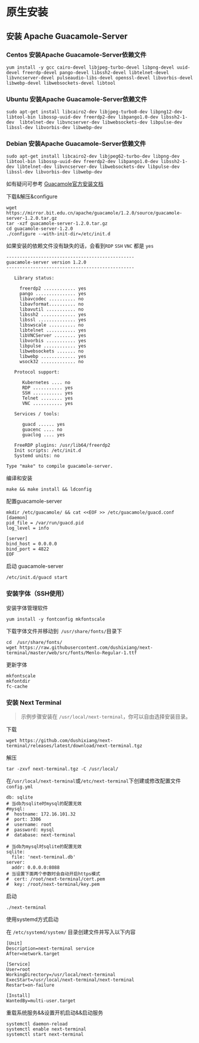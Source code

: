 # 原生安装

## 安装 Apache Guacamole-Server

### Centos 安装Apache Guacamole-Server依赖文件

```shell
yum install -y gcc cairo-devel libjpeg-turbo-devel libpng-devel uuid-devel freerdp-devel pango-devel libssh2-devel libtelnet-devel libvncserver-devel pulseaudio-libs-devel openssl-devel libvorbis-devel libwebp-devel libwebsockets-devel libtool
```

### Ubuntu 安装Apache Guacamole-Server依赖文件
```shell
sudo apt-get install libcairo2-dev libjpeg-turbo8-dev libpng12-dev libtool-bin libossp-uuid-dev freerdp2-dev libpango1.0-dev libssh2-1-dev 	libtelnet-dev libvncserver-dev libwebsockets-dev libpulse-dev libssl-dev libvorbis-dev libwebp-dev
```

### Debian 安装Apache Guacamole-Server依赖文件
```shell
sudo apt-get install libcairo2-dev libjpeg62-turbo-dev libpng-dev libtool-bin libossp-uuid-dev freerdp2-dev libpango1.0-dev libssh2-1-dev libtelnet-dev libvncserver-dev libwebsockets-dev libpulse-dev libssl-dev libvorbis-dev libwebp-dev
```

如有疑问可参考 [Guacamole官方安装文档](!https://guacamole.apache.org/doc/gug/installing-guacamole.html)

下载&解压&configure
```shell
wget https://mirror.bit.edu.cn/apache/guacamole/1.2.0/source/guacamole-server-1.2.0.tar.gz
tar -xzf guacamole-server-1.2.0.tar.gz
cd guacamole-server-1.2.0
./configure --with-init-dir=/etc/init.d
```

如果安装的依赖文件没有缺失的话，会看到`RDP` `SSH` `VNC` 都是 `yes`

```shell
------------------------------------------------
guacamole-server version 1.2.0
------------------------------------------------

   Library status:

     freerdp2 ............ yes
     pango ............... yes
     libavcodec .......... no
     libavformat.......... no
     libavutil ........... no
     libssh2 ............. yes
     libssl .............. yes
     libswscale .......... no
     libtelnet ........... yes
     libVNCServer ........ yes
     libvorbis ........... yes
     libpulse ............ yes
     libwebsockets ....... no
     libwebp ............. yes
     wsock32 ............. no

   Protocol support:

      Kubernetes .... no
      RDP ........... yes
      SSH ........... yes
      Telnet ........ yes
      VNC ........... yes

   Services / tools:

      guacd ...... yes
      guacenc .... no
      guaclog .... yes

   FreeRDP plugins: /usr/lib64/freerdp2
   Init scripts: /etc/init.d
   Systemd units: no

Type "make" to compile guacamole-server.

```

编译和安装

```shell
make && make install && ldconfig
```

配置guacamole-server
```shell
mkdir /etc/guacamole/ && cat <<EOF >> /etc/guacamole/guacd.conf
[daemon]
pid_file = /var/run/guacd.pid
log_level = info

[server]
bind_host = 0.0.0.0
bind_port = 4822
EOF
```

启动 guacamole-server
```shell
/etc/init.d/guacd start
```

### 安装字体（SSH使用）

安装字体管理软件
```shell
yum install -y fontconfig mkfontscale
```

下载字体文件并移动到` /usr/share/fonts/`目录下
```shell
cd  /usr/share/fonts/
wget https://raw.githubusercontent.com/dushixiang/next-terminal/master/web/src/fonts/Menlo-Regular-1.ttf
```

更新字体
```shell
mkfontscale
mkfontdir
fc-cache
```
### 安装 Next Terminal
> 示例步骤安装在 `/usr/local/next-terminal`，你可以自由选择安装目录。

下载
```shell
wget https://github.com/dushixiang/next-terminal/releases/latest/download/next-terminal.tgz
```

解压
```shell
tar -zxvf next-terminal.tgz -C /usr/local/
```

在`/usr/local/next-terminal`或`/etc/next-terminal`下创建或修改配置文件`config.yml`
```shell
db: sqlite
# 当db为sqlite时mysql的配置无效
#mysql:
#  hostname: 172.16.101.32
#  port: 3306
#  username: root
#  password: mysql
#  database: next-terminal

# 当db为mysql时sqlite的配置无效
sqlite:
  file: 'next-terminal.db'
server:
  addr: 0.0.0.0:8088
# 当设置下面两个参数时会自动开启https模式
#  cert: /root/next-terminal/cert.pem
#  key: /root/next-terminal/key.pem
```

启动
```shell
./next-terminal
```

使用systemd方式启动

在 `/etc/systemd/system/` 目录创建文件并写入以下内容
```shell
[Unit]
Description=next-terminal service
After=network.target

[Service]
User=root
WorkingDirectory=/usr/local/next-terminal
ExecStart=/usr/local/next-terminal/next-terminal
Restart=on-failure

[Install]
WantedBy=multi-user.target
```

重载系统服务&&设置开机启动&&启动服务
```shell
systemctl daemon-reload
systemctl enable next-terminal
systemctl start next-terminal
```